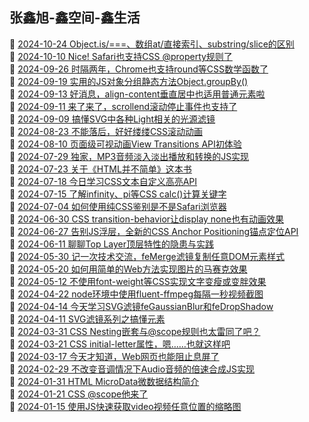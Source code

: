 ## 张鑫旭-鑫空间-鑫生活  
🎉  [2024-10-24 Object.is/===、数组at/直接索引、substring/slice的区别](https://www.zhangxinxu.com/wordpress/2024/10/js-object-is-array-at-substring-slice/)  
🎉  [2024-10-10 Nice! Safari也支持CSS @property规则了](https://www.zhangxinxu.com/wordpress/2024/10/css-at-perporty-rule/)  
🎉  [2024-09-26 时隔两年，Chrome也支持round等CSS数学函数了](https://www.zhangxinxu.com/wordpress/2024/09/css-math-round-function/)  
🎉  [2024-09-19 实用的JS对象分组静态方法Object.groupBy()](https://www.zhangxinxu.com/wordpress/2024/09/js-object-groupby/)  
🎉  [2024-09-13 好消息，align-content垂直居中也适用普通元素啦](https://www.zhangxinxu.com/wordpress/2024/09/css-align-content/)  
🎉  [2024-09-11 来了来了，scrollend滚动停止事件也支持了](https://www.zhangxinxu.com/wordpress/2024/09/js-scrollend-event/)  
🎉  [2024-09-09 搞懂SVG中各种Light相关的光源滤镜](https://www.zhangxinxu.com/wordpress/2024/09/svg-fedistantlight-fepointlight-fespotlight/)  
🎉  [2024-08-23 不能落后，好好缕缕CSS滚动动画](https://www.zhangxinxu.com/wordpress/2024/08/css-scroll-timeline/)  
🎉  [2024-08-10 页面级可视动画View Transitions API初体验](https://www.zhangxinxu.com/wordpress/2024/08/view-transitions-api/)  
🎉  [2024-07-29 独家，MP3音频淡入淡出播放和转换的JS实现](https://www.zhangxinxu.com/wordpress/2024/07/js-mp3-audio-fadein-fadeout-convert/)  
🎉  [2024-07-23 关于《HTML并不简单》这本书](https://www.zhangxinxu.com/wordpress/2024/07/html%e5%b9%b6%e4%b8%8d%e7%ae%80%e5%8d%95/)  
🎉  [2024-07-18 今日学习CSS文本自定义高亮API](https://www.zhangxinxu.com/wordpress/2024/07/css-custom-highlight-api/)  
🎉  [2024-07-15 了解infinity、pi等CSS calc()计算关键字](https://www.zhangxinxu.com/wordpress/2024/07/css-calc-keyword-infinity-pi-e/)  
🎉  [2024-07-04 如何使用纯CSS鉴别是不是Safari浏览器](https://www.zhangxinxu.com/wordpress/2024/07/css-safari-detect/)  
🎉  [2024-06-30 CSS transition-behavior让display none也有动画效果](https://www.zhangxinxu.com/wordpress/2024/06/css-transition-behavior/)  
🎉  [2024-06-27 告别JS浮层，全新的CSS Anchor Positioning锚点定位API](https://www.zhangxinxu.com/wordpress/2024/06/css-anchor-positioning-api/)  
🎉  [2024-06-11 聊聊Top Layer顶层特性的隐患与实践](https://www.zhangxinxu.com/wordpress/2024/06/web-top-layer/)  
🎉  [2024-05-30 记一次技术交流，feMerge滤镜复制任意DOM元素样式](https://www.zhangxinxu.com/wordpress/2024/05/svg-femerge-clone-dom-css-style/)  
🎉  [2024-05-20 如何用简单的Web方法实现图片的马赛克效果](https://www.zhangxinxu.com/wordpress/2024/05/js-web-svg-canvas-image-mosaic/)  
🎉  [2024-05-12 不使用font-weight等CSS实现文字变瘦或变胖效果](https://www.zhangxinxu.com/wordpress/2024/05/svg-femorphology-font-weight-thin-stretch/)  
🎉  [2024-04-22 node环境中使用fluent-ffmpeg每隔一秒视频截图](https://www.zhangxinxu.com/wordpress/2024/04/node-fluent-ffmpeg-screenshot-every-second/)  
🎉  [2024-04-14 今天学习SVG滤镜feGaussianBlur和feDropShadow](https://www.zhangxinxu.com/wordpress/2024/04/svg-filter-fegaussianblur-fedropshadow/)  
🎉  [2024-04-11 SVG滤镜系列之搞懂<feBlend>元素](https://www.zhangxinxu.com/wordpress/2024/04/svg-filter-feblend/)  
🎉  [2024-03-31 CSS Nesting嵌套与@scope规则也太雷同了吧？](https://www.zhangxinxu.com/wordpress/2024/03/css-nesting-scope-rules/)  
🎉  [2024-03-21 CSS initial-letter属性，嗯……也就这样吧](https://www.zhangxinxu.com/wordpress/2024/03/css-initial-letter/)  
🎉  [2024-03-17 今天才知道，Web网页也能阻止息屏了](https://www.zhangxinxu.com/wordpress/2024/03/js-screen-wake-lock-api/)  
🎉  [2024-02-29 不改变音调情况下Audio音频的倍速合成JS实现](https://www.zhangxinxu.com/wordpress/2024/02/js-audioencoder-backplayrate-audiobuffer/)  
🎉  [2024-01-31 HTML MicroData微数据结构简介](https://www.zhangxinxu.com/wordpress/2024/01/html-microdata/)  
🎉  [2024-01-21 CSS @scope他来了](https://www.zhangxinxu.com/wordpress/2024/01/css-at-scope/)  
🎉  [2024-01-15 使用JS快速获取video视频任意位置的缩略图](https://www.zhangxinxu.com/wordpress/2024/01/js-get-video-thumb-poster/)  
